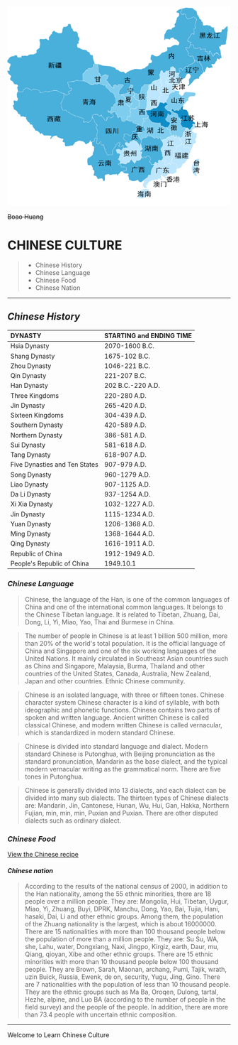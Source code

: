 ![Error](/Challenge1/ChineseMap.png)

~~Boao Huang~~

# **CHINESE CULTURE**
>* Chinese History
>* Chinese Language
>* Chinese Food  
>* Chinese Nation

---
## *Chinese History*
|DYNASTY|STARTING and ENDING TIME|
|:-|:-|
|Hsia Dynasty|2070-1600 B.C.|
|Shang Dynasty|1675-102 B.C.|
|Zhou Dynasty|1046-221 B.C.|
|Qin Dynasty|221-207 B.C.|
|Han Dynasty|202 B.C.-220 A.D.|
|Three Kingdoms|220-280 A.D.|
|Jin Dynasty|265-420 A.D.|
|Sixteen Kingdoms|304-439 A.D.|
|Southern Dynasty|420-589 A.D.|
|Northern Dynasty|386-581 A.D.|
|Sui Dynasty|581-618 A.D.|
|Tang Dynasty|618-907 A.D.|
|Five Dynasties and Ten States|907-979 A.D.|
|Song Dynasty|960-1279 A.D.|
|Liao Dynasty|907-1125 A.D.|
|Da Li Dynasty|937-1254 A.D.|
|Xi Xia Dynasty|1032-1227 A.D.|
|Jin Dynasty|1115-1234 A.D.|
|Yuan Dynasty|1206-1368 A.D.|
|Ming Dynasty|1368-1644 A.D.|
|Qing Dynasty|1616-1911 A.D.|
|Republic of China|1912-1949 A.D.|
|People's Republic of China|1949.10.1|

### *Chinese Language*
> Chinese, the language of the Han, is one of the common languages of China and one of the international common languages. It belongs to the Chinese Tibetan language. It is related to Tibetan, Zhuang, Dai, Dong, Li, Yi, Miao, Yao, Thai and Burmese in China.

> The number of people in Chinese is at least 1 billion 500 million, more than 20% of the world's total population. It is the official language of China and Singapore and one of the six working languages of the United Nations. It mainly circulated in Southeast Asian countries such as China and Singapore, Malaysia, Burma, Thailand and other countries of the United States, Canada, Australia, New Zealand, Japan and other countries. Ethnic Chinese community.

> Chinese is an isolated language, with three or fifteen tones. Chinese character system Chinese character is a kind of syllable, with both ideographic and phonetic functions. Chinese contains two parts of spoken and written language. Ancient written Chinese is called classical Chinese, and modern written Chinese is called vernacular, which is standardized in modern standard Chinese.

> Chinese is divided into standard language and dialect. Modern standard Chinese is Putonghua, with Beijing pronunciation as the standard pronunciation, Mandarin as the base dialect, and the typical modern vernacular writing as the grammatical norm. There are five tones in Putonghua.

> Chinese is generally divided into 13 dialects, and each dialect can be divided into many sub dialects. The thirteen types of Chinese dialects are: Mandarin, Jin, Cantonese, Hunan, Wu, Hui, Gan, Hakka, Northern Fujian, min, min, min, Puxian and Puxian. There are other disputed dialects such as ordinary dialect.

### *Chinese Food*
[View the Chinese recipe](SecondPage.md)


#### *Chinese nation*
> According to the results of the national census of 2000, in addition to the Han nationality, among the 55 ethnic minorities, there are 18 people over a million people. They are: Mongolia, Hui, Tibetan, Uygur, Miao, Yi, Zhuang, Buyi, DPRK, Manchu, Dong, Yao, Bai, Tujia, Hani, hasaki, Dai, Li and other ethnic groups. Among them, the population of the Zhuang nationality is the largest, which is about 16000000. There are 15 nationalities with more than 100 thousand people below the population of more than a million people. They are: Su Su, WA, she, Lahu, water, Dongxiang, Naxi, Jingpo, Kirgiz, earth, Daur, mu, Qiang, qioyan, Xibe and other ethnic groups. There are 15 ethnic minorities with more than 10 thousand people below 100 thousand people. They are Brown, Sarah, Maonan, archang, Pumi, Tajik, wrath, uzin Buick, Russia, Ewenk, de on, security, Yugu, Jing, Gino. There are 7 nationalities with the population of less than 10 thousand people. They are the ethnic groups such as Ma Ba, Oroqen, Dulong, tartal, Hezhe, alpine, and Luo BA (according to the number of people in the field survey) and the people of the people. In addition, there are more than 73.4 people with uncertain ethnic composition.

---

<p>Welcome to Learn Chinese Culture</p>





